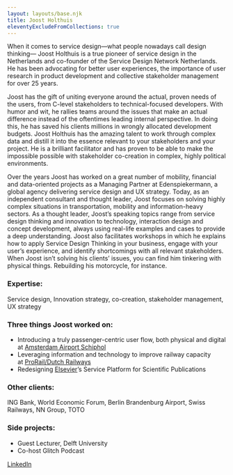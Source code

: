 ```yaml
---
layout: layouts/base.njk
title: Joost Holthuis
eleventyExcludeFromCollections: true
---
```


When it comes to service design—what people nowadays call design thinking— Joost Holthuis is a true pioneer of service design in the Netherlands and co-founder of the Service Design Network Netherlands. He has been advocating for better user experiences, the importance of user research in product development and collective stakeholder management for over 25 years.

Joost has the gift of uniting everyone around the actual, proven needs of the users, from C-level stakeholders to technical-focused developers. With humor and wit, he rallies teams around the issues that make an actual difference instead of the oftentimes leading internal perspective. In doing this, he has saved his clients millions in wrongly allocated development budgets.
Joost Holthuis has the amazing talent to work through complex data and distill it into the essence relevant to your stakeholders and your project. He is a brilliant facilitator and has proven to be able to make the impossible possible with stakeholder co-creation in complex, highly political environments.

Over the years Joost has worked on a great number of mobility, financial and data-oriented projects as a Managing Partner at Edenspiekermann, a global agency delivering service design and UX strategy. Today, as an independent consultant and thought leader, Joost focuses on solving highly complex situations in transportation, mobility and information-heavy sectors. As a thought leader, Joost’s speaking topics range from service design thinking and innovation to technology, interaction design and concept development, always using real-life examples and cases to provide a deep understanding. Joost also facilitates workshops in which he explains how to apply Service Design Thinking in your business, engage with your user’s experience, and identify shortcomings with all relevant stakeholders. When Joost isn’t solving his clients’ issues, you can find him tinkering with physical things. Rebuilding his motorcycle, for instance.

### Expertise: 
Service design, Innovation strategy, co-creation, stakeholder management, UX strategy

### Three things Joost worked on:
* Introducing a truly passenger-centric user flow, both physical and digital at [Amsterdam Airport Schiphol](https://www.edenspiekermann.com/case-studies/amsterdam-airport-schiphol/)
* Leveraging information and technology to improve railway capacity at [ProRail/Dutch Railways](https://www.edenspiekermann.com/case-studies/ns-pro-rail/)
* Redesigning [Elsevier](https://www.edenspiekermann.com/case-studies/elsevier-reaxys/)’s Service Platform for Scientific Publications


### Other clients:
ING Bank, World Economic Forum, Berlin Brandenburg Airport, Swiss Railways, NN Group, TOTO

### Side projects:
- Guest Lecturer, Delft University
- Co-host Glitch Podcast

[LinkedIn](https://www.linkedin.com/in/joostholthuis/)





